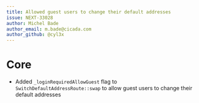 ```yaml
---
title: Allowed guest users to change their default addresses
issue: NEXT-33028
author: Michel Bade
author_email: m.bade@cicada.com
author_github: @cyl3x
---
```

# Core
* Added `_loginRequiredAllowGuest` flag to `SwitchDefaultAddressRoute::swap` to allow guest users to change their default addresses
